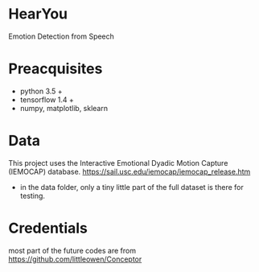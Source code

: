 # HearYou
Emotion Detection from Speech

# Preacquisites
- python 3.5 +
- tensorflow 1.4 +
- numpy, matplotlib, sklearn

# Data
This project uses the Interactive Emotional Dyadic Motion Capture (IEMOCAP) database.
https://sail.usc.edu/iemocap/iemocap_release.htm

* in the data folder, only a tiny little part of the full dataset is there for testing. 

# Credentials 
most part of the future codes are from https://github.com/littleowen/Conceptor
